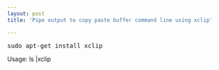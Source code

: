 ```yaml
---
layout: post
title: 'Pipe output to copy paste buffer command line using xclip'

---
```


<pre>sudo apt-get install xclip</pre>

Usage:
ls |xclip
